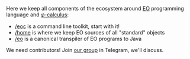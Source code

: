 Here we keep all components of the ecosystem around [EO](https://www.eolang.org) programming language and
[𝜑-calculus](https://arxiv.org/abs/2111.13384):

  * [/eoc](https://www.github.com/objectionary/eoc) is a command line toolkit, start with it!
  * [/home](https://www.github.com/objectionary/home) is where we keep EO sources of all "standard" objects
  * [/eo](https://www.github.com/objectionary/eo) is a canonical transpiler of EO programs to Java

We need contributors! Join [our group](https://t.me/polystat_org) in Telegram, we'll discuss.

